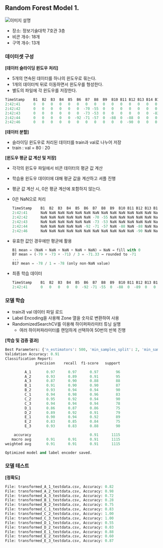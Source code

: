 ## Random Forest Model 1.

![이미지 설명](/B73F.png) 

- 장소: 정보기술대학 7호관 3층
- 비콘 개수: 18개
- 구역 개수: 13개

### 데이터셋 구성

**[데이터 슬라이딩 윈도우 처리]**

- 5개의 연속된 데이터를 하나의 윈도우로 묶는다.
- 1개의 데이터씩 뒤로 이동하면서 윈도우를 형성한다.
- 별도의 파일에 각 윈도우를 저장한다.

```python
TimeStamp    B1  B2  B3  B4  B5  B6  B7  B8  B9  B10 B11 B12 B13 B14 B15 B16 B17 B18 Zone
2:42:41      0   0   0   0   0   0   0   0   0   0   0   0   0   0   0   0   -78  0   0   E_3
2:42:42      0   0   0   0   0   0  -70 -55  0   0   0   0   0   0   0   0    0   0   0   E_3
2:42:43      0   0   0   0   0   0  -73 -53  0   0   0   0   0   0  -83  0    0   0   0   E_3
2:42:44      0   0   0   0   0  -92 -71 -57  0  -88  0  -88  0   0   0   0    0   0   0   E_3
2:42:46      0   0   0   0   0   0   0   0   0   0   0  -90  0   0   0   0    0   0   0   E_3
```

**[데이터 분할]**

- 슬라이딩 윈도우로 처리된 데이터를 train과 val로 나누어 저장
- train : val = 80 : 20

**[윈도우 평균 값 계산 및 저장]**

- 각각의 윈도우 파일에서 비콘 데이터의 평균 값 계산
- 학습용 윈도우 데이터에 대해 평균 값을 계산하고 셔플 진행
- 평균 값 계산 시, 0은 평균 계산에 포함하지 않는다.

- 0은 NaN으로 처리
    
    ```python
    TimeStamp    B1  B2  B3  B4  B5  B6  B7  B8  B9  B10 B11 B12 B13 B14 B15 B16 B17 B18 Zone
    2:42:41      NaN NaN NaN NaN NaN NaN NaN NaN NaN NaN NaN NaN NaN NaN NaN NaN -78  NaN NaN E_3
    2:42:42      NaN NaN NaN NaN NaN NaN -70 -55 NaN NaN NaN NaN NaN NaN NaN NaN NaN NaN NaN E_3
    2:42:43      NaN NaN NaN NaN NaN NaN -73 -53 NaN NaN NaN NaN NaN NaN -83 NaN NaN NaN NaN E_3
    2:42:44      NaN NaN NaN NaN NaN -92 -71 -57 NaN -88 NaN -88 NaN NaN NaN NaN NaN NaN NaN E_3
    2:42:46      NaN NaN NaN NaN NaN NaN NaN NaN NaN NaN NaN -90 NaN NaN NaN NaN NaN NaN NaN E_3
    ```
    
- 유효한 값인 경우에만 평균에 활용
    
    ```python
    B1 mean = (NaN + NaN + NaN + NaN + NaN) = NaN → fill with 0
    B7 mean = (-70 + -73 + -71) / 3 = -71.33 → rounded to -71
    ...
    B17 mean = -78 / 1 = -78 (only non-NaN value)
    ```
    
- 최종 학습 데이터
    
    ```python
    TimeStamp    B1  B2  B3  B4  B5  B6  B7  B8  B9  B10 B11 B12 B13 B14 B15 B16 B17 B18 Zone
    2:42:41      0   0   0   0   0  -92 -71 -55  0  -88  0  -89  0   0   0   0   -78  0   E_3
    ```
    

### 모델 학습

- train과 val 데이터 파일 로드
- Label Encoding을 사용해 Zone 열을 숫자로 변환하여 사용
- RandomizedSearchCV를 이용해 하이퍼파라미터 튜닝 실행
    - 여러 하이퍼파라미터를 랜덤하게 선택하여 50번의 반복  진행

**[학습 및 검증 결과]**

```python
Best Parameters: {'n_estimators': 500, 'min_samples_split': 2, 'min_samples_leaf': 1, 'max_features': 'log2', 'max_depth': 30, 'bootstrap': False}
Validation Accuracy: 0.91
Classification Report:
              precision    recall  f1-score   support

         A_1       0.97      0.97      0.97        96
         A_2       0.93      0.89      0.91        95
         A_3       0.87      0.90      0.88        88
         B_1       0.91      0.90      0.90        87
         B_2       0.93      0.94      0.94        90
         C_1       0.94      0.98      0.96        83
         C_2       0.95      0.92      0.94        90
         C_3       0.94      0.94      0.94        78
         D_1       0.86      0.87      0.86        75
         D_2       0.89      0.92      0.91        79
         E_1       0.90      0.94      0.92        89
         E_2       0.83      0.85      0.84        75
         E_3       0.93      0.83      0.88        90

    accuracy                           0.91      1115
   macro avg       0.91      0.91      0.91      1115
weighted avg       0.91      0.91      0.91      1115

Optimized model and label encoder saved.
```

### 모델 테스트

**[정확도]**

```python
File: transformed_A_1_testdata.csv, Accuracy: 0.82
File: transformed_A_2_testdata.csv, Accuracy: 0.98
File: transformed_A_3_testdata.csv, Accuracy: 0.72
File: transformed_B_1_testdata.csv, Accuracy: 0.28
File: transformed_B_2_testdata.csv, Accuracy: 0.75
File: transformed_C_1_testdata.csv, Accuracy: 0.83
File: transformed_C_2_testdata.csv, Accuracy: 1.00
File: transformed_C_3_testdata.csv, Accuracy: 1.00
File: transformed_D_1_testdata.csv, Accuracy: 0.55
File: transformed_D_2_testdata.csv, Accuracy: 0.03
File: transformed_E_1_testdata.csv, Accuracy: 0.88
File: transformed_E_2_testdata.csv, Accuracy: 0.60
File: transformed_E_3_testdata.csv, Accuracy: 0.87
```
